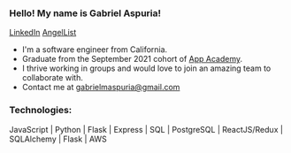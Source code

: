 ### Hello! My name is Gabriel Aspuria!

[LinkedIn](https://www.linkedin.com/in/gabriel-aspuria-032398226/)
[AngelList](https://angel.co/u/gabriel-aspuria)

* I'm a software engineer from California.
* Graduate from the September 2021 cohort of [App Academy](https://www.appacademy.io/).
* I thrive working in groups and would love to join an amazing team to collaborate with.
* Contact me at gabrielmaspuria@gmail.com 

### Technologies:
JavaScript | Python | Flask | Express | SQL | PostgreSQL | ReactJS/Redux | SQLAlchemy | Flask | AWS


<!--
**GabrielAspuria/GabrielAspuria** is a ✨ _special_ ✨ repository because its `README.md` (this file) appears on your GitHub profile.

Here are some ideas to get you started:

- 🔭 I’m currently working on ...
- 🌱 I’m currently learning ...
- 👯 I’m looking to collaborate on ...
- 🤔 I’m looking for help with ...
- 💬 Ask me about ...
- 📫 How to reach me: ...
- 😄 Pronouns: ...
- ⚡ Fun fact: ...
-->
